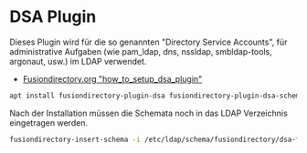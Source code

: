 # DSA Plugin

Dieses Plugin wird für die so genannten "Directory Service Accounts", für administrative Aufgaben (wie pam_ldap, dns, nssldap, smbldap-tools, argonaut, usw.) im LDAP verwendet.

* [Fusiondirectory.org "how_to_setup_dsa_plugin"](https://documentation.fusiondirectory.org/en/documentation/plugin/dsa_plugin/how_to_setup_dsa_plugin)

```bash
apt install fusiondirectory-plugin-dsa fusiondirectory-plugin-dsa-schema
```

Nach der Installation müssen die Schemata noch in das LDAP Verzeichnis eingetragen werden.

```bash
fusiondirectory-insert-schema -i /etc/ldap/schema/fusiondirectory/dsa-fd-conf.schema
```
